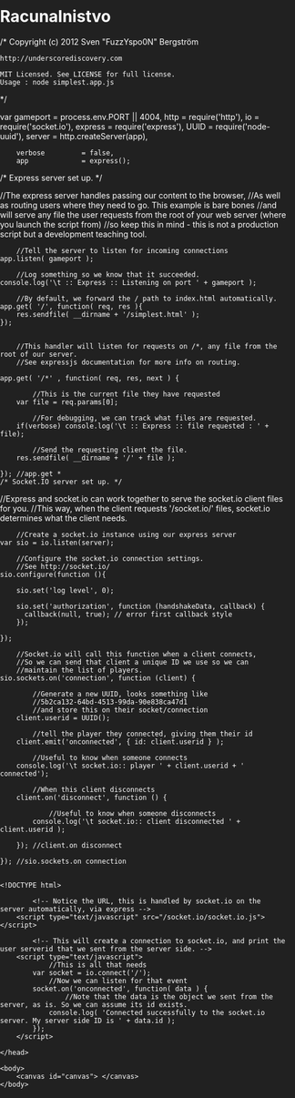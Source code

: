 # Racunalnistvo

/*  Copyright (c) 2012 Sven "FuzzYspo0N" Bergström 
    
    http://underscorediscovery.com
    
    MIT Licensed. See LICENSE for full license.
    Usage : node simplest.app.js
*/

   var 
        gameport        = process.env.PORT || 4004,
		http			= require('http'),
        io              = require('socket.io'),
        express         = require('express'),
        UUID            = require('node-uuid'),
		server			= http.createServer(app),

        verbose         = false,
        app             = express();

/* Express server set up. */

//The express server handles passing our content to the browser,
//As well as routing users where they need to go. This example is bare bones
//and will serve any file the user requests from the root of your web server (where you launch the script from)
//so keep this in mind - this is not a production script but a development teaching tool.

        //Tell the server to listen for incoming connections
    app.listen( gameport );

        //Log something so we know that it succeeded.
    console.log('\t :: Express :: Listening on port ' + gameport );

        //By default, we forward the / path to index.html automatically.
    app.get( '/', function( req, res ){ 
        res.sendfile( __dirname + '/simplest.html' );
    });


        //This handler will listen for requests on /*, any file from the root of our server.
        //See expressjs documentation for more info on routing.

    app.get( '/*' , function( req, res, next ) {

            //This is the current file they have requested
        var file = req.params[0]; 

            //For debugging, we can track what files are requested.
        if(verbose) console.log('\t :: Express :: file requested : ' + file);

            //Send the requesting client the file.
        res.sendfile( __dirname + '/' + file );

    }); //app.get *
	/* Socket.IO server set up. */

//Express and socket.io can work together to serve the socket.io client files for you.
//This way, when the client requests '/socket.io/' files, socket.io determines what the client needs.
        
        //Create a socket.io instance using our express server
    var sio = io.listen(server);

        //Configure the socket.io connection settings. 
        //See http://socket.io/
    sio.configure(function (){

        sio.set('log level', 0);

        sio.set('authorization', function (handshakeData, callback) {
          callback(null, true); // error first callback style 
        });

    });

        //Socket.io will call this function when a client connects, 
        //So we can send that client a unique ID we use so we can 
        //maintain the list of players.
    sio.sockets.on('connection', function (client) {
        
            //Generate a new UUID, looks something like 
            //5b2ca132-64bd-4513-99da-90e838ca47d1
            //and store this on their socket/connection
        client.userid = UUID();

            //tell the player they connected, giving them their id
        client.emit('onconnected', { id: client.userid } );

            //Useful to know when someone connects
        console.log('\t socket.io:: player ' + client.userid + ' connected');
        
            //When this client disconnects
        client.on('disconnect', function () {

                //Useful to know when someone disconnects
            console.log('\t socket.io:: client disconnected ' + client.userid );

        }); //client.on disconnect
     
    }); //sio.sockets.on connection
    
    
    <!DOCTYPE html>
<html>
	<head>
		<title> Real time multi-player games with HTML5</title>
		<style type="text/css">
			html , body {
				background: #212121; 
				color: #fff; 
				margin: 0; 
				padding: 0;
			}
			#canvas {
				position: absolute;
				left: 0; right: 0; top: 0; bottom: 0; 
				margin: auto;
			}
		</style>
	 	
		 	<!-- Notice the URL, this is handled by socket.io on the server automatically, via express -->
		<script type="text/javascript" src="/socket.io/socket.io.js"></script>
		
			<!-- This will create a connection to socket.io, and print the user serverid that we sent from the server side. --> 
		<script type="text/javascript">
				//This is all that needs
			var socket = io.connect('/');
				//Now we can listen for that event
			socket.on('onconnected', function( data ) {
					//Note that the data is the object we sent from the server, as is. So we can assume its id exists. 
		  		console.log( 'Connected successfully to the socket.io server. My server side ID is ' + data.id );
		  	});
		</script>

	</head>

	<body>
		<canvas id="canvas"> </canvas>	
	</body>
</html>
